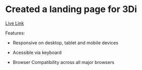 # Created a landing page for 3Di

[Live Link](https://pixie-cheeks.github.io/task-assignment)

Features:

- Responsive on desktop, tablet and mobile devices

- Acessible via keyboard

- Browser Compatibility across all major browsers
